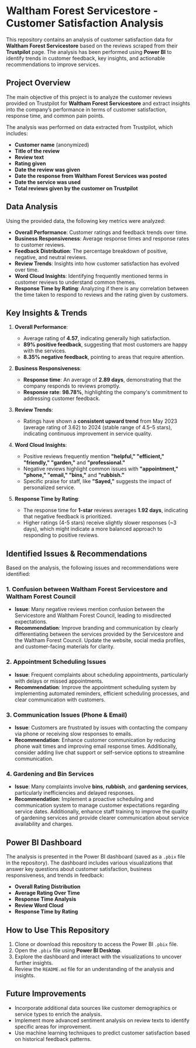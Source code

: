 # Waltham Forest Servicestore - Customer Satisfaction Analysis

This repository contains an analysis of customer satisfaction data for **Waltham Forest Servicestore** based on the reviews scraped from their **Trustpilot** page. The analysis has been performed using **Power BI** to identify trends in customer feedback, key insights, and actionable recommendations to improve services.

## **Project Overview**

The main objective of this project is to analyze the customer reviews provided on Trustpilot for **Waltham Forest Servicestore** and extract insights into the company’s performance in terms of customer satisfaction, response time, and common pain points.

The analysis was performed on data extracted from Trustpilot, which includes:
- **Customer name** (anonymized)
- **Title of the review**
- **Review text**
- **Rating given**
- **Date the review was given**
- **Date the response from Waltham Forest Services was posted**
- **Date the service was used**
- **Total reviews given by the customer on Trustpilot**

## **Data Analysis**

Using the provided data, the following key metrics were analyzed:

- **Overall Performance**: Customer ratings and feedback trends over time.
- **Business Responsiveness**: Average response times and response rates to customer reviews.
- **Feedback Distribution**: The percentage breakdown of positive, negative, and neutral reviews.
- **Review Trends**: Insights into how customer satisfaction has evolved over time.
- **Word Cloud Insights**: Identifying frequently mentioned terms in customer reviews to understand common themes.
- **Response Time by Rating**: Analyzing if there is any correlation between the time taken to respond to reviews and the rating given by customers.

## **Key Insights & Trends**

1. **Overall Performance**:
   - Average rating of **4.57**, indicating generally high satisfaction.
   - **89% positive feedback**, suggesting that most customers are happy with the services.
   - **8.35% negative feedback**, pointing to areas that require attention.

2. **Business Responsiveness**:
   - **Response time**: An average of **2.89 days**, demonstrating that the company responds to reviews promptly.
   - **Response rate**: **98.78%**, highlighting the company's commitment to addressing customer feedback.

3. **Review Trends**:
   - Ratings have shown a **consistent upward trend** from May 2023 (average rating of 3.62) to 2024 (stable range of 4.5–5 stars), indicating continuous improvement in service quality.

4. **Word Cloud Insights**:
   - Positive reviews frequently mention **"helpful," "efficient," "friendly," "garden,"** and **"professional."**
   - Negative reviews highlight common issues with **"appointment," "phone," "email," "bins,"** and **"rubbish."**
   - Specific praise for staff, like **"Sayed,"** suggests the impact of personalized service.

5. **Response Time by Rating**:
   - The response time for **1-star** reviews averages **1.92 days**, indicating that negative feedback is prioritized.
   - Higher ratings (4-5 stars) receive slightly slower responses (~3 days), which might indicate a more balanced approach to responding to positive reviews.

## **Identified Issues & Recommendations**

Based on the analysis, the following issues and recommendations were identified:

### **1. Confusion between Waltham Forest Servicestore and Waltham Forest Council**
- **Issue**: Many negative reviews mention confusion between the Servicestore and Waltham Forest Council, leading to misdirected expectations.
- **Recommendation**: Improve branding and communication by clearly differentiating between the services provided by the Servicestore and the Waltham Forest Council. Update the website, social media profiles, and customer-facing materials for clarity.

### **2. Appointment Scheduling Issues**
- **Issue**: Frequent complaints about scheduling appointments, particularly with delays or missed appointments.
- **Recommendation**: Improve the appointment scheduling system by implementing automated reminders, efficient scheduling processes, and clear communication with customers.

### **3. Communication Issues (Phone & Email)**
- **Issue**: Customers are frustrated by issues with contacting the company via phone or receiving slow responses to emails.
- **Recommendation**: Enhance customer communication by reducing phone wait times and improving email response times. Additionally, consider adding live chat support or self-service options to streamline communication.

### **4. Gardening and Bin Services**
- **Issue**: Many complaints involve **bins**, **rubbish**, and **gardening services**, particularly inefficiencies and delayed responses.
- **Recommendation**: Implement a proactive scheduling and communication system to manage customer expectations regarding service dates. Additionally, enhance staff training to improve the quality of gardening services and provide clearer communication about service availability and charges.

## **Power BI Dashboard**

The analysis is presented in the Power BI dashboard (saved as a `.pbix` file in the repository). The dashboard includes various visualizations that answer key questions about customer satisfaction, business responsiveness, and trends in feedback:

- **Overall Rating Distribution**
- **Average Rating Over Time**
- **Response Time Analysis**
- **Review Word Cloud**
- **Response Time by Rating**

## **How to Use This Repository**

1. Clone or download this repository to access the Power BI `.pbix` file.
2. Open the `.pbix` file using **Power BI Desktop**.
3. Explore the dashboard and interact with the visualizations to uncover further insights.
4. Review the `README.md` file for an understanding of the analysis and insights.

## **Future Improvements**

- Incorporate additional data sources like customer demographics or service types to enrich the analysis.
- Implement more advanced sentiment analysis on review texts to identify specific areas for improvement.
- Use machine learning techniques to predict customer satisfaction based on historical feedback patterns.
